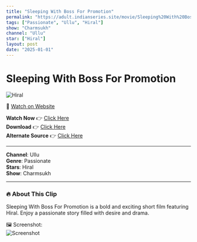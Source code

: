 ```yaml
---
title: "Sleeping With Boss For Promotion"
permalink: "https://adult.indianseries.site/movie/Sleeping%20With%20Boss%20For%20Promotion"
tags: ["Passionate", "Ullu", "Hiral"]
show: "Charmsukh"
channel: "Ullu"
star: ["Hiral"]
layout: post
date: "2025-01-01"
---
```


# Sleeping With Boss For Promotion

![Hiral](https://shorts.desisins.com/wp-content/uploads/2024/04/Sleeping-With-Boss-Hiral-Promotion-Ullu-Charmsukh-DesiSins.com_.jpg)

🔗 [Watch on Website](https://adult.indianseries.site/movie/Sleeping%20With%20Boss%20For%20Promotion)

**Watch Now** 👉 [Click Here](https://adult.indianseries.site/movie/Sleeping%20With%20Boss%20For%20Promotion)  
**Download** 👉 [Click Here](https://adult.indianseries.site/movie/Sleeping%20With%20Boss%20For%20Promotion)  
**Alternate Source** 👉 [Click Here](https://adult.indianseries.site/movie/Sleeping%20With%20Boss%20For%20Promotion)

---

**Channel**: Ullu  
**Genre**: Passionate  
**Stars**: Hiral  
**Show**: Charmsukh

---

### 🔥 About This Clip

Sleeping With Boss For Promotion is a bold and exciting short film featuring Hiral. Enjoy a passionate story filled with desire and drama.
 
🖼️ Screenshot:  
![Screenshot](https://shorts.desisins.com/wp-content/uploads/2024/04/Sleeping-With-Boss-Hiral-Promotion-Ullu-Charmsukh-DesiSins.com_.jpg)
